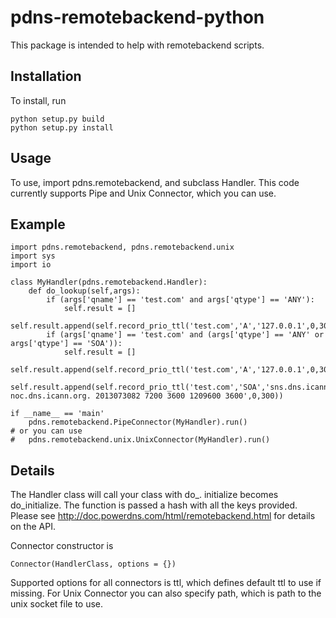 pdns-remotebackend-python
=========================

This package is intended to help with remotebackend scripts. 

Installation
------------
To install, run 

```
python setup.py build
python setup.py install
```

Usage
-----

To use, import pdns.remotebackend, and subclass Handler. This code
currently supports Pipe and Unix Connector, which you can use.

Example
-------

```
import pdns.remotebackend, pdns.remotebackend.unix
import sys
import io

class MyHandler(pdns.remotebackend.Handler):
    def do_lookup(self,args):
        if (args['qname'] == 'test.com' and args['qtype'] == 'ANY'):
            self.result = []
            self.result.append(self.record_prio_ttl('test.com','A','127.0.0.1',0,300))
        if (args['qname'] == 'test.com' and (args['qtype'] == 'ANY' or args['qtype'] == 'SOA')):
            self.result = []
            self.result.append(self.record_prio_ttl('test.com','A','127.0.0.1',0,300))
            self.result.append(self.record_prio_ttl('test.com','SOA','sns.dns.icann.org. noc.dns.icann.org. 2013073082 7200 3600 1209600 3600',0,300))

if __name__ == 'main'
	pdns.remotebackend.PipeConnector(MyHandler).run()
# or you can use
#	pdns.remotebackend.unix.UnixConnector(MyHandler).run()
```

Details
---
The Handler class will call your class with do_<api function>. initialize becomes do_initialize. The function is passed a hash with all the keys provided. 
Please see http://doc.powerdns.com/html/remotebackend.html for details on the API. 

Connector constructor is 
```
Connector(HandlerClass, options = {})
```
Supported options for all connectors is ttl, which defines default ttl to use if missing. For Unix Connector you can also specify path, which is path to the
unix socket file to use. 
